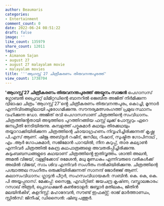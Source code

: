 ```yaml
---
author: Beaumaris
categories:
- Entertainment
comment_count: 0
date: 2022-06-24 08:51:22
draft: false
image: ''
like_count: 135979
share_count: 12011
tags:
- Aimanom Sajan
- august 27
- august 27 malayalam movie
- malayalam movies
title: '''ആഗസ്റ്റ് 27 ചിത്രീകരണം തിരുവനന്തപുരത്ത്'
view_count: 1738704
---
```


**'ആഗസ്റ്റ് 27 ചിത്രീകരണം തിരുവനന്തപുരത്ത്** **അയ്മനം സാജൻ** പെഗാസസ് ഗ്ലോബൽ പ്രൈവറ്റ് ലിമിറ്റഡിന്റെ ബാനറിൽ ജെബിത അജിത് നിർമിക്കുന്ന ദ്വിഭാഷാ ചിത്രം 'ആഗസ്റ്റ് 27'ൻ്റെ ചിത്രീകരണം തിരുവനന്തപുരം, കൊച്ചി, മൂന്നാർ എന്നിവിടങ്ങളിലായി പുരോഗമിക്കുന്നു. സൗന്ദര്യമത്സരംഗത്ത് പ്രമുഖ സ്ഥാനം വഹിക്കുന്ന ഡോ. അജിത് രവി പെഗാസസാണ് ചിത്രത്തിന്റെ സംവിധാനം. ചിത്രത്തിൻ്റേതായി അടുത്തിടെ പുറത്തിറങ്ങിയ ഫസ്റ്റ് ലുക്ക് പോസ്റ്ററും ഏറെ ജനപ്രീതി നേടിയിരുന്നു. കുമ്പളത്ത് പദ്മകുമാർ കഥയും തിരക്കഥയും തയ്യാറാക്കിയിരിക്കുന്ന ചിത്രത്തിന്റെ ഛായാഗ്രഹണം നിവ്വഹിച്ചിരിക്കുന്നത് കൃഷ്ണ പി.എസ് ആണ്. ഷിജു അബ്‌ദുൾ റഷീദ്, ജസീല, റിഷാദ്, സുഷ്മിത ഗോപിനാഥ്‌ , എം .ആർ ഗോപകുമാർ, സജിമോൻ പാറയിൽ, നീന കുറുപ്പ്, താര കല്യാൺ എന്നിവർ ചിത്രത്തിൽ കേന്ദ്ര കഥപാത്രങ്ങളെ അവതരിപ്പിച്ചിരിക്കുന്നു. കുടുംബബന്ധങ്ങളുടെ കഥയാണ് ചിത്രത്തിൻ്റെ ഇതിവൃത്തം. ശാന്തി അലൻ, അമൽ വിജയ്, വള്ളിക്കോട് രമേശൻ, മധു മുണ്ഡകം എന്നിവരുടെ വരികൾക്ക് അഖിൽ വിജയ്, സാം ശിവ എന്നിവർ സംഗീതം നൽകിയിരിക്കുന്നു. ചിത്രത്തിന്റെ പശ്ചാത്തല സംഗീതം ഒരുക്കിയിരിക്കുന്നത് സാനന്ദ് ജോർജ്ജ് ആണ്. കലാസംവിധാനം: ഗ്ലാട്ടൻ പീറ്റർ, സഹസംവിധായകർ: സബിൻ. കെ. കെ, കെ. പി അയ്യപ്പദാസ്. മേക്കപ്പ്: സൈജു, എഡിറ്റിങ്: ജയചന്ദ്ര കൃഷ്‌ണ, വസ്ത്രാലങ്കാരം: റസാഖ് തിരൂർ, പ്രൊഡക്ഷൻ കൺട്രോളർ: ജബ്ബാർ മതിലകം, ജിതിൻ മലയിൻകീഴ്, കളറിസ്റ്റ്: മഹാദേവൻ, സൗണ്ട് ഇഫക്ട്സ്: രാജ് മാർത്താണ്ഡം, സ്റ്റിൽസ്: ജിനീഷ്, ഡിസൈൻ: ഷിബു പത്തുർ. &nbsp;